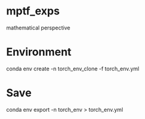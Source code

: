 # mptf_exps
mathematical perspective 



# Environment 
conda env create -n torch_env_clone -f torch_env.yml

# Save 
conda env export -n torch_env > torch_env.yml


